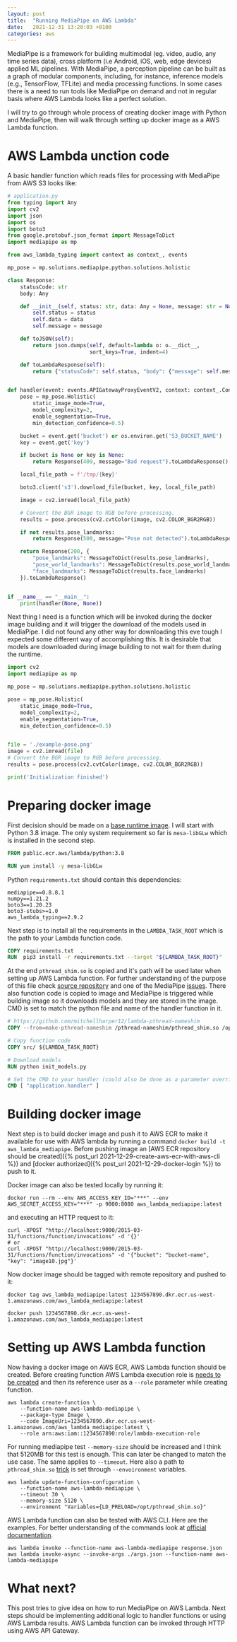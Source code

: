 ```yaml
---
layout: post
title:  "Running MediaPipe on AWS Lambda"
date:   2021-12-31 13:20:03 +0100
categories: aws
---
```

MediaPipe is a framework for building multimodal (eg. video, audio, any time series data), cross platform (i.e Android, iOS, web, edge devices) applied ML pipelines. With MediaPipe, a perception pipeline can be built as a graph of modular components, including, for instance, inference models (e.g., TensorFlow, TFLite) and media processing functions. In some cases there is a need to run tools like MediaPipe on demand and not in regular basis where AWS Lambda looks like a perfect solution. 

I will try to go through whole process of creating docker image with Python and MediaPipe, then will walk through setting up docker image as a AWS Lambda function.

# AWS Lambda unction code

A basic handler function which reads files for processing with MediaPipe from AWS S3 looks like:

```python
# application.py
from typing import Any
import cv2
import json
import os
import boto3
from google.protobuf.json_format import MessageToDict
import mediapipe as mp

from aws_lambda_typing import context as context_, events

mp_pose = mp.solutions.mediapipe.python.solutions.holistic

class Response:
    statusCode: str
    body: Any

    def __init__(self, status: str, data: Any = None, message: str = None) -> None:
        self.status = status
        self.data = data
        self.message = message

    def toJSON(self):
        return json.dumps(self, default=lambda o: o.__dict__,
                          sort_keys=True, indent=4)

    def toLambdaResponse(self):
        return {"statusCode": self.status, "body": {"message": self.message, "data": self.data}}


def handler(event: events.APIGatewayProxyEventV2, context: context_.Context):
    pose = mp_pose.Holistic(
        static_image_mode=True,
        model_complexity=2,
        enable_segmentation=True,
        min_detection_confidence=0.5)

    bucket = event.get('bucket') or os.environ.get('S3_BUCKET_NAME')
    key = event.get('key')

    if bucket is None or key is None:
        return Response(409, message="Bad request").toLambdaResponse()

    local_file_path = f'/tmp/{key}'

    boto3.client('s3').download_file(bucket, key, local_file_path)

    image = cv2.imread(local_file_path)

    # Convert the BGR image to RGB before processing.
    results = pose.process(cv2.cvtColor(image, cv2.COLOR_BGR2RGB))

    if not results.pose_landmarks:
        return Response(500, message="Pose not detected").toLambdaResponse()

    return Response(200, {
        "pose_landmarks": MessageToDict(results.pose_landmarks),
        "pose_world_landmarks": MessageToDict(results.pose_world_landmarks),
        "face_landmarks": MessageToDict(results.face_landmarks)
    }).toLambdaResponse()


if __name__ == "__main__":
    print(handler(None, None))

```

Next thing I need is a function which will be invoked during the docker image building and it will trigger the download of the models used in MediaPipe. I did not found any other way for downloading this eve tough I expected some different way of accomplishing this. It is desirable that models are downloaded during image building to not wait for them during the runtime.

```python
import cv2
import mediapipe as mp

mp_pose = mp.solutions.mediapipe.python.solutions.holistic

pose = mp_pose.Holistic(
    static_image_mode=True,
    model_complexity=2,
    enable_segmentation=True,
    min_detection_confidence=0.5)


file = './example-pose.png'
image = cv2.imread(file)
# Convert the BGR image to RGB before processing.
results = pose.process(cv2.cvtColor(image, cv2.COLOR_BGR2RGB))

print('Initialization finished')
```

# Preparing docker image

First decision should be made on a [base runtime image][python-image]. I will start with Python 3.8 image. The only system requirement so far is `mesa-libGLw` which is installed in the second step. 

```Dockerfile
FROM public.ecr.aws/lambda/python:3.8

RUN yum install -y mesa-libGLw
```

Python `requirements.txt` should contain this dependencies:

```text
mediapipe==0.8.8.1
numpy==1.21.2
boto3==1.20.23
boto3-stubs>=1.0
aws_lambda_typing==2.9.2
```

Next step is to install all the requirements in the `LAMBDA_TASK_ROOT` which is the path to your Lambda function code.

```Dockerfile
COPY requirements.txt  .
RUN  pip3 install -r requirements.txt --target "${LAMBDA_TASK_ROOT}"
```

At the end `pthread_shim.so` is copied and it's path will be used later when setting up AWS Lambda function. For further understanding of the purpose of this file check [source repository][nameshim-source] and one of the MediaPipe [issues][nameshim-issue]. There also function code is copied to image and MediaPipe is triggered while building image so it downloads models and they are stored in the image. CMD is set to match the python file and name of the handler function in it.

```Dockerfile
# https://github.com/mitchellharper12/lambda-pthread-nameshim
COPY --from=make-pthread-nameshim /pthread-nameshim/pthread_shim.so /opt/pthread_shim.so

# Copy function code
COPY src/ ${LAMBDA_TASK_ROOT}

# Download models
RUN python init_models.py

# Set the CMD to your handler (could also be done as a parameter override outside of the Dockerfile)
CMD [ "application.handler" ] 
```

# Building docker image

Next step is to build docker image and push it to AWS ECR to make it available for use with AWS lambda by running a command `docker build -t aws_lambda_mediapipe`. Before pushing image an [AWS ECR repository should be created]({% post_url 2021-12-29-create-aws-ecr-with-aws-cli %}) and [docker authorized]({% post_url 2021-12-29-docker-login %}) to push to it.

Docker image can also be tested locally by running it:
```shell
docker run --rm --env AWS_ACCESS_KEY_ID="***" --env AWS_SECRET_ACCESS_KEY="***" -p 9000:8080 aws_lambda_mediapipe:latest
```

and executing an HTTP request to it: 
```shell
curl -XPOST "http://localhost:9000/2015-03-31/functions/function/invocations" -d '{}'
# or
curl -XPOST "http://localhost:9000/2015-03-31/functions/function/invocations" -d '{"bucket": "bucket-name", "key": "image10.jpg"}'
```

Now docker image should be tagged with remote repository and pushed to it:

```shell
docker tag aws_lambda_mediapipe:latest 1234567890.dkr.ecr.us-west-1.amazonaws.com/aws_lambda_mediapipe:latest

docker push 1234567890.dkr.ecr.us-west-1.amazonaws.com/aws_lambda_mediapipe:latest
```

# Setting up AWS Lambda function

Now having a docker image on AWS ECR, AWS Lambda function should be created. Before creating function AWS Lambda execution role is [needs to be created][lambda-execution-role] and then its reference user as a `--role` parameter while creating function.

```shell
aws lambda create-function \
    --function-name aws-lambda-mediapipe \
    --package-type Image \
    --code ImageUri=1234567890.dkr.ecr.us-west-1.amazonaws.com/aws_lambda_mediapipe:latest \
    --role arn:aws:iam::1234567890:role/lambda-execution-role
```

For running mediapipe test `--memory-size` should be increased and I think that 5120MB for this test is enough. This can later be changed to match the use case. The same applies to `--timeout`. Here also a path to `pthread_shim.so` [trick][ld-preload-trick] is set through `--envoironment` variables.

```shell
aws lambda update-function-configuration \
    --function-name aws-lambda-mediapipe \
    --timeout 30 \
    --memory-size 5120 \
    --environment "Variables={LD_PRELOAD=/opt/pthread_shim.so}"
```

AWS Lambda function can also be tested with AWS CLI. Here are the examples. For better understanding of the commands look at [official documentation][aws-cli-docs].

```shell
aws lambda invoke --function-name aws-lambda-mediapipe response.json
aws lambda invoke-async --invoke-args ./args.json --function-name aws-lambda-mediapipe
```

# What next?
This post tries to give idea on how to run MediaPipe on AWS Lambda. Next steps should be implementing additional logic to handler functions or using AWS Lambda results. AWS Lambda function can be invoked through HTTP using AWS API Gateway.

[python-image]: https://docs.aws.amazon.com/lambda/latest/dg/python-image.html
[nameshim-source]: https://github.com/mitchellharper12/lambda-pthread-nameshim
[nameshim-issue]: https://github.com/google/mediapipe/issues/1599
[lambda-execution-role]: https://docs.aws.amazon.com/lambda/latest/dg/lambda-intro-execution-role.html
[ld-preload-trick]: https://stackoverflow.com/questions/426230/what-is-the-ld-preload-trick
[aws-cli-docs]: https://docs.aws.amazon.com/cli/latest/reference/lambda/invoke.html